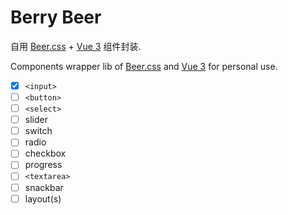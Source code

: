 # Berry Beer

自用 [Beer.css](https://www.beercss.com/) + [Vue 3](https://cn.vuejs.org/) 组件封装.

Components wrapper lib of [Beer.css](https://www.beercss.com/) and [Vue 3](https://vuejs.org/) for personal use.

- [x] `<input>`
- [ ] `<button>`
- [ ] `<select>`
- [ ] slider
- [ ] switch
- [ ] radio
- [ ] checkbox
- [ ] progress
- [ ] `<textarea>`
- [ ] snackbar
- [ ] layout(s)

